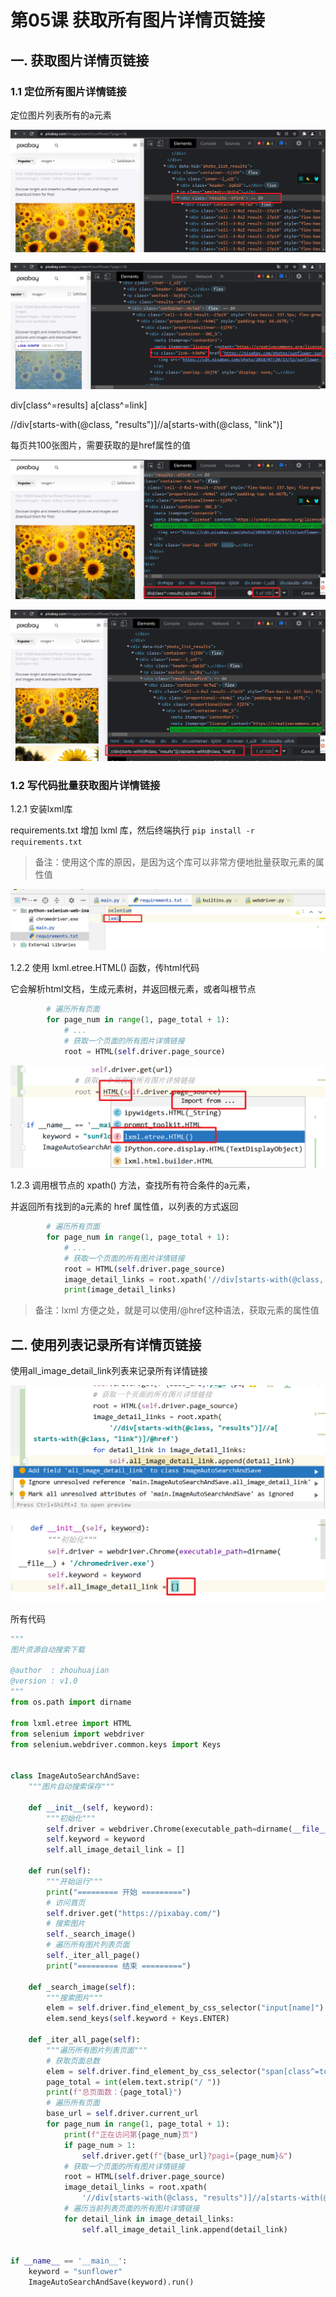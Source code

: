 # 第05课 获取所有图片详情页链接

## 一. 获取图片详情页链接

### 1.1 定位所有图片详情链接

定位图片列表所有的a元素

![image-20220110115854640](image/image-20220110115854640.png)

![image-20220110115709327](image/image-20220110115709327.png)

div[class^=results] a[class^=link] 

//div[starts-with(@class, "results")]//a[starts-with(@class, "link")]

每页共100张图片，需要获取的是href属性的值

![image-20220110120040415](image/image-20220110120040415.png)

![image-20220110120904333](image/image-20220110120904333.png)

### 1.2 写代码批量获取图片详情链接

1.2.1 安装lxml库 

requirements.txt 增加 lxml 库，然后终端执行 `pip install -r requirements.txt`

> 备注：使用这个库的原因，是因为这个库可以非常方便地批量获取元素的属性值

![image-20220110121044505](image/image-20220110121044505.png)

1.2.2 使用 lxml.etree.HTML() 函数，传html代码

它会解析html文档，生成元素树，并返回根元素，或者叫根节点

```python
        # 遍历所有页面
        for page_num in range(1, page_total + 1):
            # ...
            # 获取一个页面的所有图片详情链接
            root = HTML(self.driver.page_source)
```

![image-20220110134119767](image/image-20220110134119767.png)

1.2.3 调用根节点的 xpath() 方法，查找所有符合条件的a元素，

并返回所有找到的a元素的 href 属性值，以列表的方式返回

```python
        # 遍历所有页面
        for page_num in range(1, page_total + 1):
            # ...
            # 获取一个页面的所有图片详情链接
            root = HTML(self.driver.page_source)
            image_detail_links = root.xpath('//div[starts-with(@class, "results")]//a[starts-with(@class, "link")]/@href')
            print(image_detail_links)
```

> 备注：lxml 方便之处，就是可以使用/@href这种语法，获取元素的属性值

## 二. 使用列表记录所有详情页链接

使用all_image_detail_link列表来记录所有详情链接

![image-20220113224522231](image/image-20220113224522231.png)

![image-20220113224557499](image/image-20220113224557499.png)

所有代码

```python
"""
图片资源自动搜索下载

@author  : zhouhuajian
@version : v1.0
"""
from os.path import dirname

from lxml.etree import HTML
from selenium import webdriver
from selenium.webdriver.common.keys import Keys


class ImageAutoSearchAndSave:
    """图片自动搜索保存"""

    def __init__(self, keyword):
        """初始化"""
        self.driver = webdriver.Chrome(executable_path=dirname(__file__) + '/chromedriver.exe')
        self.keyword = keyword
        self.all_image_detail_link = []

    def run(self):
        """开始运行"""
        print("========= 开始 =========")
        # 访问首页
        self.driver.get("https://pixabay.com/")
        # 搜索图片
        self._search_image()
        # 遍历所有图片列表页面
        self._iter_all_page()
        print("========= 结束 =========")

    def _search_image(self):
        """搜索图片"""
        elem = self.driver.find_element_by_css_selector("input[name]")
        elem.send_keys(self.keyword + Keys.ENTER)

    def _iter_all_page(self):
        """遍历所有图片列表页面"""
        # 获取页面总数
        elem = self.driver.find_element_by_css_selector("span[class^=total]")
        page_total = int(elem.text.strip("/ "))
        print(f"总页面数：{page_total}")
        # 遍历所有页面
        base_url = self.driver.current_url
        for page_num in range(1, page_total + 1):
            print(f"正在访问第{page_num}页")
            if page_num > 1:
                self.driver.get(f"{base_url}?pagi={page_num}&")
            # 获取一个页面的所有图片详情链接
            root = HTML(self.driver.page_source)
            image_detail_links = root.xpath(
                '//div[starts-with(@class, "results")]//a[starts-with(@class, "link")]/@href')
            # 遍历当前列表页面的所有图片详情链接
            for detail_link in image_detail_links:
                self.all_image_detail_link.append(detail_link)
       

if __name__ == '__main__':
    keyword = "sunflower"
    ImageAutoSearchAndSave(keyword).run()
```

